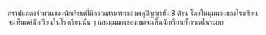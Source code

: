 กราฟแสดงจำนวนของนักเรียนที่มีความสามารถของพหุปัญญาทั้ง 8 ด้าน โดยในมุมมองของโรงเรียนจะเห็นแค่นักเรียนในโรงเรียนนั้น ๆ และมุมมองของเขตจะเห็นนักเรียนทั้งหมดในระบบ
